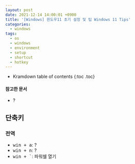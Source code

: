 ```yaml
---
layout: post
date: 2021-12-14 14:00:01 +0900
title: '[Windows] 윈도우11 초기 설정 및 팁 Windows 11 Tips'
categories:
  - windows
tags:
  - os
  - windows
  - environment
  - setup
  - shortcut
  - hotkey
---
```


* Kramdown table of contents
{:toc .toc}

#### 참고한 문서

- ?

## 단축키

### 전역

- <kbd>win + a</kbd>: ?
- <kbd>win + n</kbd>: ?
- <kbd>win + \`</kbd>: 파워쉘 열기
